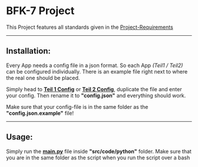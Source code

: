 # BFK-7 Project

This Project features all standards given in the [Project-Requirements](projektauftrag.pdf)

-----

## Installation:
Every App needs a config file in a json format. So each App _(Teil1 / Teil2)_ can be configured individually.
There is an example file right next to where the real one should be placed.

Simply head to
**[Teil 1 Config](Teil1/src/resources/config.json.example)** or **[Teil 2 Config](Teil2/src/resources/config.json.example)**, 
duplicate the file and enter your config. Then rename it to **"config.json"** and everything should work.

Make sure that your config-file is in the same folder as the **"config.json.example"** file!


----
## Usage:
Simply run the **[main.py](Teil1/src/code/python/main.py)** file inside **"src/code/python"** folder.
Make sure that you are in the same folder as the script when you run the script over a bash